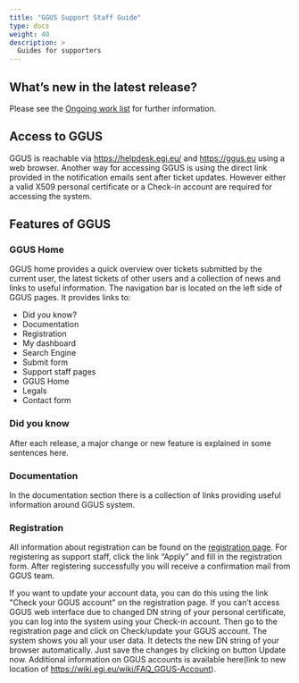 ```yaml
---
title: "GGUS Support Staff Guide"
type: docs
weight: 40
description: >
  Guides for supporters
---
```


## What’s new in the latest release?
Please see the [Ongoing work list](https://ggus.eu/index.php?mode=release_notes)
for further information.

## Access to GGUS
GGUS is reachable via https://helpdesk.egi.eu/ and https://ggus.eu using a web
browser. Another way for accessing GGUS is using the direct link provided in
the notification emails sent after ticket updates. However either a valid X509
personal certificate or a Check-in account are required for accessing the system.

## Features of GGUS

### GGUS Home
GGUS home provides a quick overview over tickets submitted by the current user,
the latest tickets of other users and a collection of news and links to useful
information. The navigation bar is located on the left side of GGUS pages. It
provides links to:

- Did you know?
- Documentation
- Registration
- My dashboard
- Search Engine
- Submit form
- Support staff pages
- GGUS Home
- Legals
- Contact form

### Did you know

After each release, a major change or new feature is explained in some
sentences here.

### Documentation

In the documentation section there is a collection of links providing useful
information around GGUS system.

### Registration

All information about registration can be found on the
[registration page](https://ggus.eu/index.php?mode=register_info). For
registering as support staff, click the link “Apply” and fill in the registration
form. After registering successfully you will receive a confirmation mail from
GGUS team.

If you want to update your account data, you can do this using the link "Check
your GGUS account" on the registration page. If you can’t access GGUS web
interface due to changed DN string of your personal certificate, you can log into
the system using your Check-in account. Then go to the registration page and
click on Check/update your GGUS account. The system shows you all your user data.
It detects the new DN string of your browser automatically. Just save the changes
by clicking on button Update now. Additional information on GGUS accounts is
available here(link to new location of https://wiki.egi.eu/wiki/FAQ_GGUS-Account).
